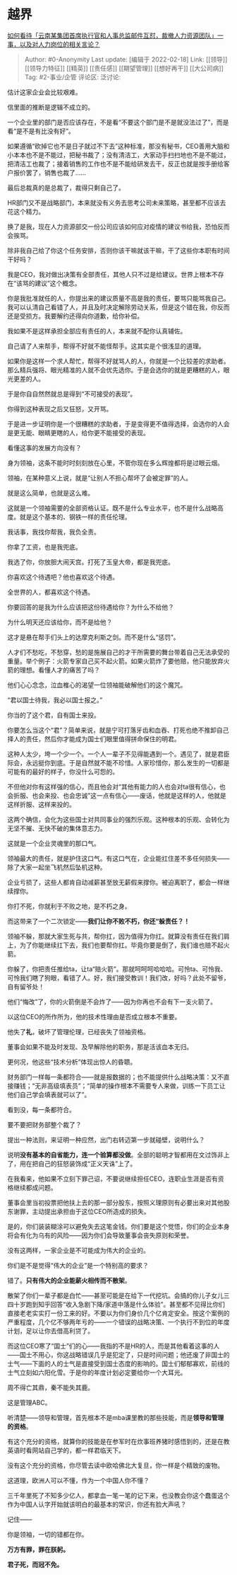 # 越界
[如何看待「云南某集团首席执行官和人事总监邮件互怼，裁撤人力资源团队」一事，以及对人力岗位的相关言论？](https://www.zhihu.com/question/374143317/answer/1077388375)

> Author: #0-Anonymity
> Last update: [编辑于 2022-02-18]
> Link: [[领导]] [[领导力特征]] [[精英]] [[责任感]] [[期望管理]] [[想好再干]] [[大公司病]]
> Tag: #2-事业/企管
> 评论区:
> 泛讨论:

估计这家企业会比较艰难。

信里面的推断是逻辑不成立的。

一个企业里的部门是否应该存在，不是看“不要这个部门是不是就没法过了”，而是看“是不是有比没有好”。

如果遵循“砍掉它也不是日子就过不下去”这种标准，那没有秘书，CEO善用大脑和小本本也不是不能过，把秘书裁了；没有清洁工，大家动手扫扫地也不是不能过，把清洁工也裁了；接着销售的工作也不是不能给研发去干，反正也就是按手册给客户报价罢了，销售也裁了……

最后总裁真的是总裁了，裁得只剩自己了。

HR部门又不是战略部门，本来就没有义务去思考公司未来策略，甚至都不应该去花这个精力。

换了是我，现在人力资源部交一份公司应该如何应对疫情的建议书给我，恐怕反而会挨骂。

除非我自己给了你这个任务安排，否则你该干嘛就该干嘛，干了这些你本职有时间干好吗？

我是CEO，我对做出决策有全部责任，其他人只不过是给建议。世界上根本不存在“该骂的建议”这个概念。

你是我批准就任的人，你提出来的建议质量不高是我的责任，要骂只能骂我自己。我可以认清自己看错了人，并且及时决定解除劳动关系，但是这个错在我，你反而还是受损方。我要解约还得向你道歉，给你补偿。

我如果不是这样承担全部应有责任的人，本来就不配你认真辅佐。

自己请了人来帮手，帮得不好就不能怪帮手。这其实是个很浅显的道理。

如果你是这样一个求人帮忙，帮得不好就骂人的人，你就是一个比较差的求助者。那么精兵强将、眼光精准的人就不会优先选你。于是会选你的就是更糟糕的人，眼光更差的人。

于是你自自然然就总是得到“不可接受的表现”。

你得到这种表现之后又狂怒，又开骂。

于是进一步证明你是一个很糟糕的求助者，于是变得更不值得选择，会选你的人会是更无能、眼睛更瞎的人，给你更不能接受的表现。

看懂这事的发展方向没有？

身为领袖，这条不能时时刻刻放在心里，不管你现在多么辉煌都将是过眼云烟。

领袖，在某种意义上说，就是“让别人不担心帮坏了会被定罪”的人。

就是这么简单，也就是这么难。

这就是一个领袖需要的全部资格认证。既不是什么专业水平，也不是什么战略高度。就是这个基本的、钢铁一样的责任伦理。

我话事，我找你帮我，我负全责。

你拿了工资，也是我兜底。

我选了你，你放胆大闹天宫。打死了玉皇大帝，都是我兜底。

你喜欢这个待遇吧？他也喜欢这个待遇。

全世界的人，都喜欢这个待遇。

你要回答的是我为什么应该把这份待遇给你？为什么不给他？

为什么明天还应该给你，而不是给他？

这才是悬在帮手们头上的达摩克利斯之剑。而不是什么“惩罚”。

人才们不愁吃，不愁穿，愁的是施展自己的才干所需要的舞台带着自己无法承受的重量。举个例子：火箭专家自己买不起火箭。如果火箭炸了要他赔，他只能放弃火箭的理想。看懂人才的痛苦了吗？

他们心心念念，泣血椎心的渴望一位领袖能破解他们的这个魔咒。

“君以国士待我，我必以国士报之。”

你当的了这个君，自有国士来投。

你要怎么当这个“君”？简单来说，就是宁可打落牙齿和血吞、打死也绝不推卸自己择人的责任，然后你才能成为国士们眼里值得拼命保住的明君。

这种人太少，垮一个少一个。一个人一辈子不见得能遇到一个。遇见了，就是君臣际会，永远挺你到底。于是自然就不能不珍惜。人家珍惜你，那么发生的一切都是可能有的最好的样子，你没什么可怨的。

不但他对你有这样强的信心，而且他会对“其他有能力的人也会对ta很有信心，也会折服、也会来投、也会忠诚”这一点有信心——废话，他就是这样的人，他就是这样折服、这样来投的。

这两个确信，会化为这些国士对共同事业的强烈乐观。这种根本的乐观、会转化为无坚不摧、无快不破的集体意志力。

这就是一个企业灵魂里的那口气。

领袖最大的责任，就是护住这口气。有这口气在，企业能扛住差不多任何损失——除了大家一起坐飞机然后坠机这种。

企业亏损了，这些人都肯自动减薪甚至放无薪假来撑你。被迫离职了，都会一样继续撑你。

你打不死，你就利于不败之地，是不朽之身。

而这带来了一个二次锁定——**我们让你不败不朽，你还“躲责任？！**

领袖不躲，那就大家生死与共，帮你扛，因为值得为你扛。就算没有责任在我们肩上，为了你能继续扛下去，我们也要帮你扛。毕竟你要是倒了，我们谁也赔不起火箭。

你躲了，你把责任推给ta，让ta“赔火箭”。那就呵呵呵哈哈哈。可怜ta、可怜我、可怜我们瞎了狗眼，看错了人。好，我们接受教训！我们改，好吗？此处不留爷，自有留爷处！

他们“悔改”了，你的火箭倒是不会炸了——因为你再也不会有下一支火箭了。

以这位CEO的所作所为，他的技术性理由是否成立根本不重要。

他失了**礼**，破坏了管理伦理，已经丧失了领袖资格。

董事会如果不能及时发现、及早解除他的职务，那是活该血本无归。

更何况，他这些“技术分析”体现出惊人的昏聩。

财务部门一样每一条都符合——就是报数据的；也不能提供什么战略决策：又不直接赚钱；“无非高级填表员”；“简单的操作根本不需要专人来做，训练一下员工让他们自己学会填表就可以了”。

看到没，每一条都符合。

要不要把财务部整个裁了？

提出一种法则，来证明一种应然，出门右转迈第一步就碰壁，说明什么？

说明**没有基本的自省能力，连一个验算都没做**。全部的聪明才智都用在文过饰非上了，用在把自己的狂怒装饰成“正义天诛”上了。

在我看来，他如果不立刻下罪己诏，不要说继续担任CEO，连职业生涯是否有资格继续都成问题。

董事会里当初投票把他扶上去的那一部分股东，按照义理原则有必要出来对其他股东谢罪，主动提出承担由于这位CEO所造成的损失。

是的，你们装装糊涂可以避免失去这笔金钱。你们要是这个觉悟，你们的企业本身将会有化为乌有的风险——因为你们会导致董事会丧失原则和荣誉。

没有这两样，一家企业是不可能成为伟大的企业的。

你们是不是觉得“伟大的企业”是一个特别高的要求？

错了。**只有伟大的企业能薪火相传而不散架**。

散架了你们一辈子都是白忙——甚至可能是在给下一代挖坑。会搞的你儿子女儿三四十岁跑到知乎回答“收入急剧下降/家道中落是什么体验”。甚至都不见得比你们直接老老实实打一份工来的好。不要以为你们身价几个亿肯定安全。按这个案例的严重程度，几个亿不够两年亏的——一个错误的战略决策、一个执行不到位的年度计划，足以让你去借高利贷了。

而这位CEO寒了“国士”们的心——我指的不是HR的人，而是其他看着这事的人——国士不用心，你这战略错误几乎是犯定了，只是时间问题；他还废了非国士的士气——下面的人的士气是直接受到国士态度的影响的。国士们郁郁寡欢，前线的士气立刻如六阳化雪。于是你的年度计划必定要给你一个大耳光。

周不得亡其鼎，秦不能失其鹿。

这是管理ABC。

听清楚——领导和管理，首先根本不是mba课里教的那些技能，而是**领导和管理的资格**。

有这个充分的资格，就算你的技能是在参军时在炊事班养猪时感悟到的，还是在教英语时看网站自己学的，都一样君临天下。

没有这个充分的资格，你尽管去读中欧哈佛北大复旦，你一样是个精致的废物。

这道理，欧洲人可以不懂，作为一个中国人你不懂？

三千年里死了不知多少亿人，都拿血一笔一笔的记下来，也没教会你这个蠢蛋这个作为中国人认字开始就该明白的最基本的常识，你还有脸大声吼？

记住——

你是领袖，一切的错都在你。

**万方有罪，罪在朕躬。**

**君子死，而冠不免。**
